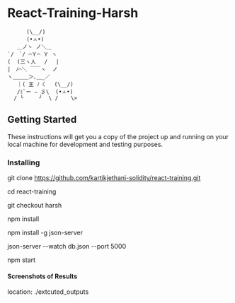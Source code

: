 # React-Training-Harsh
 ```
       (\__/)
       (•ㅅ•)      
    ＿ノヽ ノ＼＿      
`/　`/ ⌒Ｙ⌒ Ｙ ヽ     
(  (三ヽ人　 /　 |
|　ﾉ⌒＼ ￣￣ヽ  ノ
ヽ＿＿＿＞､＿_／
    ｜( 王 ﾉ〈   (\__/)
    /ﾐ`ー ― 彡\  (•ㅅ•)
   / ╰     ╯  \ /    \> 
   ```
## Getting Started

These instructions will get you a copy of the project up and running on your local machine for development and testing purposes.

### Installing

git clone https://github.com/kartikjethani-solidity/react-training.git

cd react-training

git checkout harsh

npm install

npm install -g json-server

json-server --watch db.json --port 5000

npm start

#### Screenshots of Results

location: ./extcuted_outputs

⠀ 